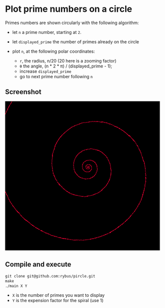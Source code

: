 # Plot prime numbers on a circle

Primes numbers are shown circularly with the following algorithm:

- let `n` a prime number, starting at `2`.
- let `displayed_prime` the number of primes already on the circle

- plot `n`, at the following polar coordinates:
    - `r`, the radius, n/20 (20 here is a zooming factor)
    - `θ` the angle, (n * 2 * π) / (displayed_prime - 1);
    - increase `displayed_prime`
    - go to next prime number following `n`

## Screenshot

![Screenshot of the program](screenshots/primes.png)

## Compile and execute

```
git clone git@github.com:rybus/pircle.git
make
./main X Y
```

- `X` is the number of primes you want to display
- `Y` is the expension factor for the spiral (use 1)
